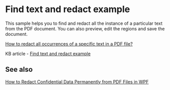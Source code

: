 # Find text and redact example
This sample helps you to find and redact all the instance of a particular text from the PDF document. You can also preview, edit the regions and save the document.

[How to redact all occurrences of a specific text in a PDF file?](https://www.syncfusion.com/kb/12872/how-to-redact-all-occurrences-of-a-specific-text-in-a-pdf-file)

KB article - [Find text and redact example](https://www.syncfusion.com/kb/12872/how-to-redact-all-occurrences-of-a-specific-text-in-a-pdf-file)

## See also
[How to Redact Confidential Data Permanently from PDF Files in WPF](https://www.syncfusion.com/blogs/post/redact-confidential-data-permanently-from-pdf-files-in-wpf.aspx)
